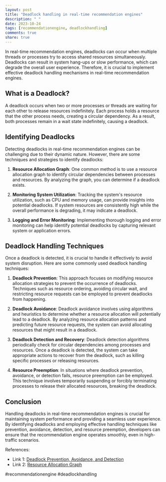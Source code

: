 ```yaml
---
layout: post
title: "Deadlock handling in real-time recommendation engines"
description: " "
date: 2023-10-24
tags: [recommendationengine, deadlockhandling]
comments: true
share: true
---
```


In real-time recommendation engines, deadlocks can occur when multiple threads or processes try to access shared resources simultaneously. Deadlocks can result in system hang-ups or slow performance, which can degrade the overall user experience. Therefore, it is crucial to implement effective deadlock handling mechanisms in real-time recommendation engines.

## What is a Deadlock?

A deadlock occurs when two or more processes or threads are waiting for each other to release resources indefinitely. Each process holds a resource that the other process needs, creating a circular dependency. As a result, both processes remain in a wait state indefinitely, causing a deadlock.

## Identifying Deadlocks

Detecting deadlocks in real-time recommendation engines can be challenging due to their dynamic nature. However, there are some techniques and strategies to identify deadlocks:

1. **Resource Allocation Graph**: One common method is to use a resource allocation graph to identify circular dependencies between processes and resources. By analyzing the graph, you can determine if a deadlock exists.

2. **Monitoring System Utilization**: Tracking the system's resource utilization, such as CPU and memory usage, can provide insights into potential deadlocks. If system resources are consistently high while the overall performance is degrading, it may indicate a deadlock.

3. **Logging and Error Monitoring**: Implementing thorough logging and error monitoring can help identify potential deadlocks by capturing relevant system or application errors.

## Deadlock Handling Techniques

Once a deadlock is detected, it is crucial to handle it effectively to avoid system disruption. Here are some commonly used deadlock handling techniques:

1. **Deadlock Prevention**: This approach focuses on modifying resource allocation strategies to prevent the occurrence of deadlocks. Techniques such as resource ordering, avoiding circular wait, and restricting resource requests can be employed to prevent deadlocks from happening.

2. **Deadlock Avoidance**: Deadlock avoidance involves using algorithms and heuristics to determine whether a resource allocation will potentially lead to a deadlock. By analyzing resource allocation patterns and predicting future resource requests, the system can avoid allocating resources that might result in a deadlock.

3. **Deadlock Detection and Recovery**: Deadlock detection algorithms periodically check for circular dependencies among processes and resources. Once a deadlock is detected, the system can take appropriate actions to recover from the deadlock, such as killing specific processes or releasing resources.

4. **Resource Preemption**: In situations where deadlock prevention, avoidance, or detection fails, resource preemption can be employed. This technique involves temporarily suspending or forcibly terminating processes to release their allocated resources, breaking the deadlock.

## Conclusion

Handling deadlocks in real-time recommendation engines is crucial for maintaining system performance and providing a seamless user experience. By identifying deadlocks and employing effective handling techniques like prevention, avoidance, detection, and resource preemption, developers can ensure that the recommendation engine operates smoothly, even in high-traffic scenarios.

References:
- Link 1: [Deadlock Prevention, Avoidance, and Detection](https://www.geeksforgeeks.org/deadlock-prevention-avoidance-detection/)
- Link 2: [Resource Allocation Graph](https://en.wikipedia.org/wiki/Resource-allocation_graph) 

#recommendationengine #deadlockhandling